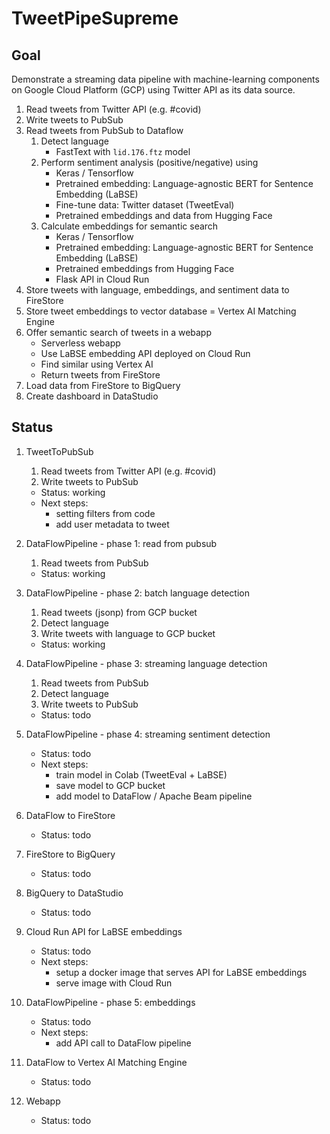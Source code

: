 # TweetPipeSupreme

## Goal

Demonstrate a streaming data pipeline with machine-learning components on Google Cloud Platform (GCP) using Twitter API as its data source.

1) Read tweets from Twitter API (e.g. #covid)
2) Write tweets to PubSub
3) Read tweets from PubSub to Dataflow
	1) Detect language
		* FastText with `lid.176.ftz` model
	2) Perform sentiment analysis (positive/negative) using
		* Keras / Tensorflow
		* Pretrained embedding: Language-agnostic BERT for Sentence Embedding (LaBSE)	
		* Fine-tune data: Twitter dataset (TweetEval)
		* Pretrained embeddings and data from Hugging Face
	3) Calculate embeddings for semantic search
		* Keras / Tensorflow
		* Pretrained embedding: Language-agnostic BERT for Sentence Embedding (LaBSE)	
		* Pretrained embeddings from Hugging Face
		* Flask API in Cloud Run
4) Store tweets with language, embeddings, and sentiment data to FireStore
5) Store tweet embeddings to vector database = Vertex AI Matching Engine
6) Offer semantic search of tweets in a webapp
	* Serverless webapp
	* Use LaBSE embedding API deployed on Cloud Run
	* Find similar using Vertex AI
	* Return tweets from FireStore
7) Load data from FireStore to BigQuery
8) Create dashboard in DataStudio


## Status

1) TweetToPubSub
	1) Read tweets from Twitter API (e.g. #covid)
	2) Write tweets to PubSub
	* Status: working
	* Next steps: 
		* setting filters from code
		* add user metadata to tweet
	
2) DataFlowPipeline - phase 1: read from pubsub
	1) Read tweets from PubSub
	* Status: working
	
3) DataFlowPipeline - phase 2: batch language detection
	1) Read tweets (jsonp) from GCP bucket
	2) Detect language
	3) Write tweets with language to GCP bucket
	* Status: working
	
4) DataFlowPipeline - phase 3: streaming language detection
	1) Read tweets from PubSub
	2) Detect language
	3) Write tweets to PubSub
	* Status: todo
	
5) DataFlowPipeline - phase 4: streaming sentiment detection
	* Status: todo
	* Next steps: 
		* train model in Colab (TweetEval + LaBSE)
		* save model to GCP bucket
		* add model to DataFlow / Apache Beam pipeline

6) DataFlow to FireStore
	* Status: todo

7) FireStore to BigQuery
	* Status: todo

8) BigQuery to DataStudio
	* Status: todo

9) Cloud Run API for LaBSE embeddings
	* Status: todo
	* Next steps:
		* setup a docker image that serves API for LaBSE embeddings
		* serve image with Cloud Run

10) DataFlowPipeline - phase 5: embeddings
	* Status: todo
	* Next steps:
		* add API call to DataFlow pipeline

11) DataFlow to Vertex AI Matching Engine
	* Status: todo
	
12) Webapp
	* Status: todo

